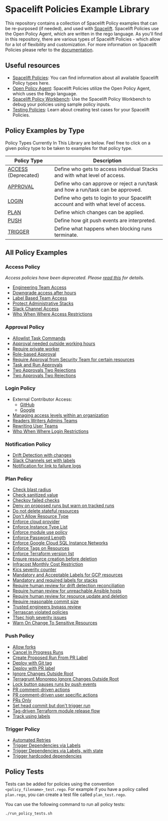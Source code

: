 # Spacelift Policies Example Library

This repository contains a collection of Spacelift Policy examples that can be re-purposed (if needed), and used with [Spacelift](https://spacelift.io/). Spacelift Policies use the Open Policy Agent, which are written in the rego language. As you'll find in this repository, there are various types of Spacelift Policies - which allow for a lot of flexibility and customization. For more information on Spacelift Policies please refer to the [documentation](https://docs.spacelift.io/concepts/policy).

## Useful resources

- [Spacelift Policies](https://docs.spacelift.io/concepts/policy): You can find information about all available Spacelift Policy types here.
- [Open Policy Agent](https://www.openpolicyagent.org/docs/latest/policy-language/): Spacelift Policies utilize the Open Policy Agent, which uses the Rego language.
- [Spacelift Policy Workbench](https://docs.spacelift.io/concepts/policy#policy-workbench): Use the Spacelift Policy Workbench to debug your policies using sample policy inputs.
- [Testing Policies](https://docs.spacelift.io/concepts/policy#testing-policies): Learn about creating test cases for your Spacelift Policies.

## Policy Examples by Type

Policy Types Currently In This Library are below. Feel free to click on a given policy type to be taken to examples for that policy type.

| Policy Type                      | Description                                                                       |
| -------------------------------- | --------------------------------------------------------------------------------- |
| [ACCESS](./access/) (Deprecated) | Define who gets to access individual Stacks and with what level of access.        |
| [APPROVAL](./approval)           | Define who can approve or reject a run/task and how a run/task can be approved.   |
| [LOGIN](./login)                 | Define who gets to login to your Spacelift account and with what level of access. |
| [PLAN](./plan)                   | Define which changes can be applied.                                              |
| [PUSH](./push/)                  | Define how git push events are interpreted.                                       |
| [TRIGGER](./trigger)             | Define what happens when blocking runs terminate.                                 |

## All Policy Examples

### Access Policy

_Access policies have been deprecated. Please [read this](./access/README.md) for details._

- [Engineering Team Access](./access/engineering-team-access.rego)
- [Downgrade access after hours](./access/downgrade-access-after-hours.rego)
- [Label Based Team Access](./access/label-based-team-access.rego)
- [Protect Administrative Stacks](./access/protect-administrative-stacks.rego)
- [Slack Channel Access](./access/slack-channel-access.rego)
- [Who When Where Access Restrictions](./access/who-when-where-access-restrictions.rego)

### Approval Policy

- [Allowlist Task Commands](./approval/allowlist-task-commands.rego)
- [Approval needed outside working hours](./approval/approval-outside-working-hours.rego)
- [Require private worker](./approval/require-private-worker.rego)
- [Role-based Approval](./approval/role-based-approval.rego)
- [Require Approval from Security Team for certain resources](./approval/require-approval-from-security-team.rego)
- [Task and Run Approvals](./approval/task-and-run-approvals.rego)
- [Two Approvals Two Rejections](./approval/two-approvals-two-rejections.rego)
- [Two Approvals Two Rejections](./approval/two-approvals-two-rejections.rego)

### Login Policy

- External Contributor Access:
  - [GitHub](./login/external-contributor-access-github.rego)
  - [Google](./login/external-contributor-access-google.rego)
- [Managing access levels within an organization](./login/access-levels-within-an-organization.rego)
- [Readers Writers Admins Teams](./login/readers-writers-admins-teams.rego)
- [Rewriting User Teams](./login/rewriting-user-teams.rego)
- [Who When Where Login Restrictions](./login/who-when-where-login-restrictions.rego)

### Notification Policy

- [Drift Detection with changes](./notification/drift-detection-with-changes.rego)
- [Slack Channels set with labels](./notification/slack-channels-with-labels.rego)
- [Notification for link to failure logs](./notification/notification-failure.rego)

### Plan Policy

- [Check blast radius](./plan/check-blast-radius.rego)
- [Check sanitized value](./plan/check-sanitized-value.rego)
- [Checkov failed checks](./plan/checkov-failed-checks.rego)
- [Deny on proposed runs but warn on tracked runs](./plan/deny-proposed-runs-warn-track-runs.rego)
- [Do not delete stateful resources](./plan/do-not-delete-stateful-resources.rego)
- [Don't Allow Resource Type](./plan/dont-allow-resource-type.rego)
- [Enforce cloud provider](./plan/enforce-cloud-provider.rego)
- [Enforce Instance Type List](./plan/enforce-instance-type-list.rego)
- [Enforce module use policy](./plan/enforce-module-use-policy.rego)
- [Enforce Password Length](./plan/enforce-password-length.rego)
- [Enforce Google Cloud SQL Instance Networks](./plan/enforce-sqlinstance-network.rego)
- [Enforce Tags on Resources](./plan/enforce-tags-on-resources.rego)
- [Enforce Terraform version list](./plan/enforce-terraform-version-list.rego)
- [Ensure resource creation before deletion](./plan/ensure-resource-creation-before-deletion.rego)
- [Infracost Monthly Cost Restriction](./plan/infracost-monthly-cost-restriction.rego)
- [Kics severity counter](./plan/kics-severity-counter.rego)
- [Mandatory and Acceptable Labels for GCP resources](./plan/mandatory-and-acceptable-labels-gcp.rego)
- [Mandatory and required labels for stacks](./plan/mandatory-and-acceptable-labels-stack.rego)
- [Require human review for drift detection reconciliation](./plan/require-human-review-for-drift-detection-reconciliation.rego)
- [Require human review for unreachable Ansible hosts](./plan/require-human-review-for-unreachable-ansible-hosts.rego)
- [Require human review for resource update and deletion](./plan/require-human-review-for-update-deletion.rego)
- [Require reasonable commit size](./plan/require-reasonable-commit-size.rego)
- [Trusted engineers bypass review](./plan/trusted-engineers-bypass-review.rego)
- [Terrascan violated policies](./plan/terrascan-violated-policies.rego)
- [Tfsec high severity issues](./plan/tfsec-high-severity-issues.rego)
- [Warn On Change To Sensitive Resources](./plan/warn-on-change-senstitive-resources.rego)

### Push Policy

- [Allow forks](./push/allow-forks.rego)
- [Cancel In Progress Runs](./push/cancel-in-progress-runs.rego)
- [Create Proposed Run From PR Label](./push/create-proposed-run-from-env-pr-labels.rego)
- [Deploy with Git tag](./push/deploy-with-git-tag.rego)
- [Deploy with PR label](./push/deploy-with-pr-label.rego)
- [Ignore Changes Outside Root](./push/ignore-changes-outside-root.rego)
- [Terragrunt Monorepo Ignore Changes Outside Root](./push/terragrunt-monorepo-ignore-changes-outside-root.rego)
- [Lock button pauses runs by push events](/push/lock-button-pauses-runs-by-pushes.rego)
- [PR comment-driven actions](./push/pr-comment-driven-actions.rego)
- [PR comment-driven user specific actions](./push/pr-comment-driven-user.rego)
- [PRs Only](./push/prs-only.rego)
- [Set head commit but don't trigger run](./push/set-head-commit-no-trigger.rego)
- [Tag-driven Terraform module release flow](./push/tag-driven-tf-module-release-flow.rego)
- [Track using labels](./push/track-using-labels.rego)

### Trigger Policy

- [Automated Retries](./trigger/automated-retries.rego)
- [Trigger Dependencies via Labels](./trigger/trigger-dependencies-via-labels.rego)
- [Trigger Dependencies via Labels, with state](./trigger/trigger-dependencies-via-labels-with-state.rego)
- [Trigger hardcoded dependencies](./trigger/trigger-harcoded-dependencies.rego)

## Policy Tests

Tests can be added for policies using the convention `<policy_filename>_test.rego`. For example
if you have a policy called `plan.rego`, you can create a test file called `plan_test.rego`.

You can use the following command to run all policy tests:

```shell
./run_policy_tests.sh
```
